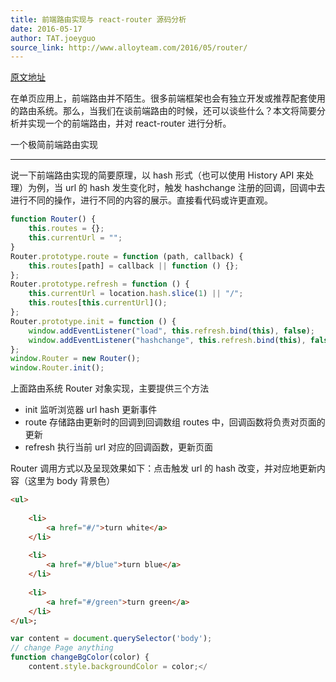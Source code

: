 ```yaml
---
title: 前端路由实现与 react-router 源码分析
date: 2016-05-17
author: TAT.joeyguo
source_link: http://www.alloyteam.com/2016/05/router/
---
```


<!-- {% raw %} - for jekyll -->

[原文地址](https://github.com/joeyguo/blog/issues/2)

在单页应用上，前端路由并不陌生。很多前端框架也会有独立开发或推荐配套使用的路由系统。那么，当我们在谈前端路由的时候，还可以谈些什么？本文将简要分析并实现一个的前端路由，并对 react-router 进行分析。

一个极简前端路由实现  

* * *

说一下前端路由实现的简要原理，以 hash 形式（也可以使用 History API 来处理）为例，当 url 的 hash 发生变化时，触发 hashchange 注册的回调，回调中去进行不同的操作，进行不同的内容的展示。直接看代码或许更直观。

```javascript
function Router() {
    this.routes = {};
    this.currentUrl = "";
}
Router.prototype.route = function (path, callback) {
    this.routes[path] = callback || function () {};
};
Router.prototype.refresh = function () {
    this.currentUrl = location.hash.slice(1) || "/";
    this.routes[this.currentUrl]();
};
Router.prototype.init = function () {
    window.addEventListener("load", this.refresh.bind(this), false);
    window.addEventListener("hashchange", this.refresh.bind(this), false);
};
window.Router = new Router();
window.Router.init();
```

上面路由系统 Router 对象实现，主要提供三个方法

-   init 监听浏览器 url hash 更新事件
-   route 存储路由更新时的回调到回调数组 routes 中，回调函数将负责对页面的更新
-   refresh 执行当前 url 对应的回调函数，更新页面

Router 调用方式以及呈现效果如下：点击触发 url 的 hash 改变，并对应地更新内容（这里为 body 背景色）

```html
<ul>
        
    <li>
        <a href="#/">turn white</a>
    </li>
        
    <li>
        <a href="#/blue">turn blue</a>
    </li>
        
    <li>
        <a href="#/green">turn green</a>
    </li>
</ul>;
```

```javascript
var content = document.querySelector('body');
// change Page anything
function changeBgColor(color) {
    content.style.backgroundColor = color;</
```


<!-- {% endraw %} - for jekyll -->